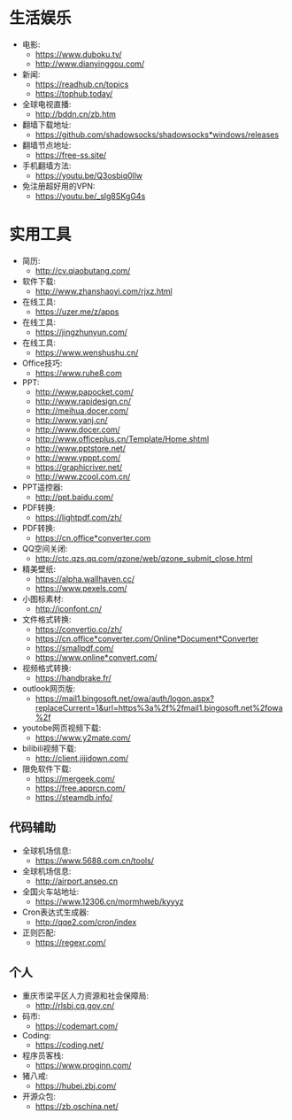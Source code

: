 # 生活娱乐
* 电影: 
    - <https://www.duboku.tv/>
    - <http://www.dianyinggou.com/>
* 新闻: 
    - https://readhub.cn/topics
    - https://tophub.today/
* 全球电视直播: 
    - http://bddn.cn/zb.htm
* 翻墙下载地址:
    - https://github.com/shadowsocks/shadowsocks*windows/releases
* 翻墙节点地址:
    - https://free-ss.site/
* 手机翻墙方法:
    - https://youtu.be/Q3osbiq0llw
* 免注册超好用的VPN:
    - https://youtu.be/_slg8SKgG4s

# 实用工具
* 简历: 
    - http://cv.qiaobutang.com/
* 软件下载: 
    - http://www.zhanshaoyi.com/rjxz.html
* 在线工具: 
    - https://uzer.me/z/apps
* 在线工具: 
    - https://jingzhunyun.com/
* 在线工具: 
    - https://www.wenshushu.cn/
* Office技巧: 
    - https://www.ruhe8.com
* PPT: 
    - http://www.papocket.com/
    - http://www.rapidesign.cn/
    - http://meihua.docer.com/
    - http://www.yanj.cn/
    - http://www.docer.com/
    - http://www.officeplus.cn/Template/Home.shtml
    - http://www.pptstore.net/
    - http://www.ypppt.com/
    - https://graphicriver.net/
    - http://www.zcool.com.cn/
* PPT遥控器: 
    - http://ppt.baidu.com/
* PDF转换: 
    - https://lightpdf.com/zh/
* PDF转换: 
    - https://cn.office*converter.com
* QQ空间关闭: 
    - http://ctc.qzs.qq.com/qzone/web/qzone_submit_close.html
* 精美壁纸: 
    - https://alpha.wallhaven.cc/
    - https://www.pexels.com/
* 小图标素材: 
    - http://iconfont.cn/
* 文件格式转换: 
    - https://convertio.co/zh/
    - https://cn.office*converter.com/Online*Document*Converter
    - https://smallpdf.com/
    - https://www.online*convert.com/
* 视频格式转换: 
    - https://handbrake.fr/
* outlook网页版: 
    - https://mail1.bingosoft.net/owa/auth/logon.aspx?replaceCurrent=1&url=https%3a%2f%2fmail1.bingosoft.net%2fowa%2f
* youtobe网页视频下载: 
    - https://www.y2mate.com/
* bilibili视频下载: 
    - http://client.jijidown.com/
* 限免软件下载: 
    - https://mergeek.com/ 
    - https://free.apprcn.com/ 
    - https://steamdb.info/

## 代码辅助
* 全球机场信息: 
    - https://www.5688.com.cn/tools/
* 全球机场信息: 
    - http://airport.anseo.cn
* 全国火车站地址: 
    - https://www.12306.cn/mormhweb/kyyyz
* Cron表达式生成器: 
    - http://qqe2.com/cron/index
* 正则匹配: 
    - https://regexr.com/

## 个人
* 重庆市梁平区人力资源和社会保障局: 
    - http://rlsbj.cq.gov.cn/
* 码市: 
    - https://codemart.com/
* Coding: 
    - https://coding.net/
* 程序员客栈: 
    - https://www.proginn.com/
* 猪八戒: 
    - https://hubei.zbj.com/
* 开源众包: 
    - https://zb.oschina.net/
